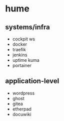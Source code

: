 # hume


## systems/infra
- cockpit ws
- docker
- traefik
- jenkins
- uptime kuma
- portainer

## application-level
- wordpress
- ghost
- gitea
- etherpad
- docuwiki
